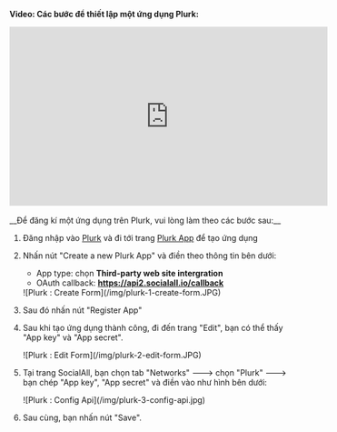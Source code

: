__Video: Các bước để thiết lập một ứng dụng Plurk:__

<iframe width="560" height="315" src="https://www.youtube.com/embed/lOgCNtWp8bI" frameborder="0" allowfullscreen></iframe>
<br /><br />
__Để đăng kí một ứng dụng trên Plurk, vui lòng làm theo các bước sau:__

1.  Đăng nhập vào [Plurk](http://www.plurk.com/) và đi tới trang [Plurk App](http://www.plurk.com/PlurkApp) để tạo ứng dụng
2. Nhấn nút "Create a new Plurk App" và điền theo thông tin bên dưới:
    * App type: chọn __Third-party web site intergration__
    * OAuth callback: __https://api2.socialall.io/callback__
    
    <div class="soclall-br"></div>
    ![Plurk : Create Form](/img/plurk-1-create-form.JPG)
    <div class="soclall-br"></div>
    
3. Sau đó nhấn nút "Register App"
4. Sau khi tạo ứng dụng thành công, đi đến trang "Edit", bạn có thể thấy "App key" và "App secret".
    <div class="soclall-br"></div>
    ![Plurk : Edit Form](/img/plurk-2-edit-form.JPG)
    <div class="soclall-br"></div>
5. Tại trang SocialAll, bạn chọn tab "Networks" ---> chọn "Plurk" ---> bạn chép "App key", "App secret" và điền vào như hình bên dưới:
    <div class="soclall-br"></div>
    ![Plurk : Config Api](/img/plurk-3-config-api.jpg)
    <div class="soclall-br"></div>
6. Sau cùng, bạn nhấn nút "Save".